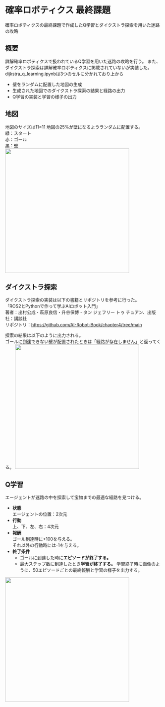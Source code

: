 # 確率ロボティクス 最終課題
確率ロボティクスの最終課題で作成したQ学習とダイクストラ探索を用いた迷路の攻略
## 概要
詳解確率ロボティクスで扱われているQ学習を用いた迷路の攻略を行う。
また、ダイクストラ探索は詳解確率ロボティクスに掲載されていないが実装した。  
dijkstra_q_learning.ipynbは3つのセルに分かれており上から
- 壁をランダムに配置した地図の生成
- 生成された地図でのダイクストラ探索の結果と経路の出力
- Q学習の実装と学習の様子の出力
## 地図
地図のサイズは11×11 
地図の25%が壁になるようランダムに配置する。  
緑：スタート  
赤：ゴール  
黒：壁  
<img src="https://github.com/KiyoshiroKawanabe/kakurobo/assets/53420739/969ad0d3-9c5c-46fb-acd0-45a7fa94d3c1" width = "400">
## ダイクストラ探索
ダイクストラ探索の実装は以下の書籍とリポジトリを参考に行った。  
「ROS2とPythonで作って学ぶAIロボット入門」  
著者：出村公成・萩原良信・升谷保博・タン ジェフリー トゥ チュアン、出版社：講談社  
リポジトリ：https://github.com/AI-Robot-Book/chapter4/tree/main  

探索の結果は以下のように出力される。  
ゴールに到達できない壁が配置されたときは「経路が存在しません」と返ってくる。
<img src="https://github.com/KiyoshiroKawanabe/kakurobo/assets/53420739/99bb73c0-2622-4248-8fd8-1391dbd6d912" width ="400">
## Q学習
エージェントが迷路の中を探索して宝物までの最適な経路を見つける。
- **状態**  
  エージェントの位置：2次元
- **行動**  
  上、下、左、右：4次元
- **報酬**  
  ゴール到達時に+100を与える。    
  それ以外の行動時には-1を与える。  
- **終了条件**
  - ゴールに到達した時に**エピソードが終了する。**
  - 最大ステップ数に到達したとき**学習が終了する。**
学習終了時に画像のように、50エピソードごとの最終報酬と学習の様子を出力する。
<img src="https://github.com/KiyoshiroKawanabe/kakurobo/assets/53420739/75ad6166-6c64-4abd-8d64-79ea8001e559" width="400">

  
